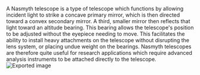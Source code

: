 A Nasmyth telescope is a type of telescope which functions by allowing incident light to strike a concave primary mirror, which is then directed toward a convex secondary mirror. A third, smaller mirror then reflects that light toward an altitude bearing. This bearing allows the telescope's position to be adjusted without the eyepiece needing to move. This facilitates the ability to install heavy attachments on the telescope without disrupting the lens system, or placing undue weight on the bearings. Nasmyth telescopes are therefore quite useful for research applications which require advanced analysis instruments to be attached directly to the telescope.
 ![Exported image](Exported%20image%2020241010164142-11.png)  